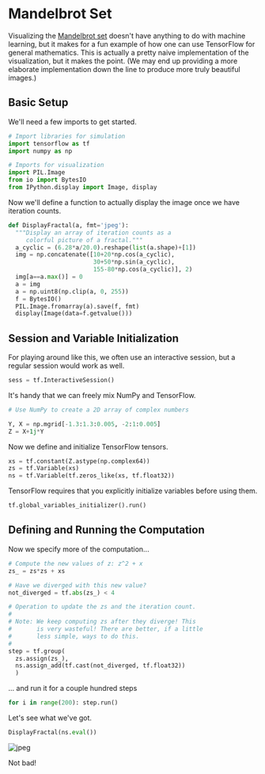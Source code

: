 # Mandelbrot Set

Visualizing the [Mandelbrot set](https://en.wikipedia.org/wiki/Mandelbrot_set)
doesn't have anything to do with machine learning, but it makes for a fun
example of how one can use TensorFlow for general mathematics.  This is
actually a pretty naive implementation of the visualization, but it makes the
point.  (We may end up providing a more elaborate implementation down the line
to produce more truly beautiful images.)


## Basic Setup 

We'll need a few imports to get started.

```python
# Import libraries for simulation
import tensorflow as tf
import numpy as np

# Imports for visualization
import PIL.Image
from io import BytesIO
from IPython.display import Image, display
```

Now we'll define a function to actually display the image once we have
iteration counts.

```python
def DisplayFractal(a, fmt='jpeg'):
  """Display an array of iteration counts as a
     colorful picture of a fractal."""
  a_cyclic = (6.28*a/20.0).reshape(list(a.shape)+[1])
  img = np.concatenate([10+20*np.cos(a_cyclic),
                        30+50*np.sin(a_cyclic),
                        155-80*np.cos(a_cyclic)], 2)
  img[a==a.max()] = 0
  a = img
  a = np.uint8(np.clip(a, 0, 255))
  f = BytesIO()
  PIL.Image.fromarray(a).save(f, fmt)
  display(Image(data=f.getvalue()))
```

## Session and Variable Initialization

For playing around like this, we often use an interactive session, but a regular
session would work as well.

```python
sess = tf.InteractiveSession()
```

It's handy that we can freely mix NumPy and TensorFlow.

```python
# Use NumPy to create a 2D array of complex numbers

Y, X = np.mgrid[-1.3:1.3:0.005, -2:1:0.005]
Z = X+1j*Y
```

Now we define and initialize TensorFlow tensors.

```python
xs = tf.constant(Z.astype(np.complex64))
zs = tf.Variable(xs)
ns = tf.Variable(tf.zeros_like(xs, tf.float32))
```

TensorFlow requires that you explicitly initialize variables before using them.

```python
tf.global_variables_initializer().run()
```

## Defining and Running the Computation

Now we specify more of the computation...

```python
# Compute the new values of z: z^2 + x
zs_ = zs*zs + xs

# Have we diverged with this new value?
not_diverged = tf.abs(zs_) < 4

# Operation to update the zs and the iteration count.
#
# Note: We keep computing zs after they diverge! This
#       is very wasteful! There are better, if a little
#       less simple, ways to do this.
#
step = tf.group(
  zs.assign(zs_),
  ns.assign_add(tf.cast(not_diverged, tf.float32))
  )
```

... and run it for a couple hundred steps

```python
for i in range(200): step.run()
```

Let's see what we've got.

```python
DisplayFractal(ns.eval())
```

![jpeg](https://www.tensorflow.org/images/mandelbrot_output.jpg)

Not bad!


